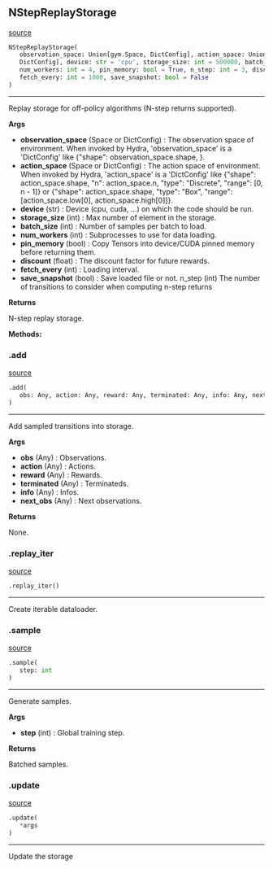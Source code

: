 #


## NStepReplayStorage
[source](https://github.com/RLE-Foundation/Hsuanwu/blob/main/hsuanwu/xploit/storage/nstep_replay_storage.py/#L191)
```python 
NStepReplayStorage(
   observation_space: Union[gym.Space, DictConfig], action_space: Union[gym.Space,
   DictConfig], device: str = 'cpu', storage_size: int = 500000, batch_size: int = 256,
   num_workers: int = 4, pin_memory: bool = True, n_step: int = 3, discount: float = 0.99,
   fetch_every: int = 1000, save_snapshot: bool = False
)
```


---
Replay storage for off-policy algorithms (N-step returns supported).


**Args**

* **observation_space** (Space or DictConfig) : The observation space of environment. When invoked by Hydra,
    'observation_space' is a 'DictConfig' like {"shape": observation_space.shape, }.
* **action_space** (Space or DictConfig) : The action space of environment. When invoked by Hydra,
    'action_space' is a 'DictConfig' like
    {"shape": action_space.shape, "n": action_space.n, "type": "Discrete", "range": [0, n - 1]} or
    {"shape": action_space.shape, "type": "Box", "range": [action_space.low[0], action_space.high[0]]}.
* **device** (str) : Device (cpu, cuda, ...) on which the code should be run.
* **storage_size** (int) : Max number of element in the storage.
* **batch_size** (int) : Number of samples per batch to load.
* **num_workers** (int) : Subprocesses to use for data loading.
* **pin_memory** (bool) : Copy Tensors into device/CUDA pinned memory before returning them.
* **discount** (float) : The discount factor for future rewards.
* **fetch_every** (int) : Loading interval.
* **save_snapshot** (bool) : Save loaded file or not.
n_step (int) The number of transitions to consider when computing n-step returns


**Returns**

N-step replay storage.


**Methods:**


### .add
[source](https://github.com/RLE-Foundation/Hsuanwu/blob/main/hsuanwu/xploit/storage/nstep_replay_storage.py/#L252)
```python
.add(
   obs: Any, action: Any, reward: Any, terminated: Any, info: Any, next_obs: Any
)
```

---
Add sampled transitions into storage.


**Args**

* **obs** (Any) : Observations.
* **action** (Any) : Actions.
* **reward** (Any) : Rewards.
* **terminated** (Any) : Terminateds.
* **info** (Any) : Infos.
* **next_obs** (Any) : Next observations.


**Returns**

None.

### .replay_iter
[source](https://github.com/RLE-Foundation/Hsuanwu/blob/main/hsuanwu/xploit/storage/nstep_replay_storage.py/#L284)
```python
.replay_iter()
```

---
Create iterable dataloader.

### .sample
[source](https://github.com/RLE-Foundation/Hsuanwu/blob/main/hsuanwu/xploit/storage/nstep_replay_storage.py/#L290)
```python
.sample(
   step: int
)
```

---
Generate samples.


**Args**

* **step** (int) : Global training step.


**Returns**

Batched samples.

### .update
[source](https://github.com/RLE-Foundation/Hsuanwu/blob/main/hsuanwu/xploit/storage/nstep_replay_storage.py/#L301)
```python
.update(
   *args
)
```

---
Update the storage
